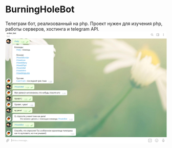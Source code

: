 # BurningHoleBot
Телеграм бот, реализованный на php. Проект нужен для изучения php, работы серверов, хостинга и telegram API.
<img src="src/start.png" alt="Пример кода">
